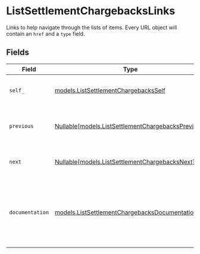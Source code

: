 # ListSettlementChargebacksLinks

Links to help navigate through the lists of items. Every URL object will contain an `href` and a `type` field.


## Fields

| Field                                                                                                | Type                                                                                                 | Required                                                                                             | Description                                                                                          |
| ---------------------------------------------------------------------------------------------------- | ---------------------------------------------------------------------------------------------------- | ---------------------------------------------------------------------------------------------------- | ---------------------------------------------------------------------------------------------------- |
| `self_`                                                                                              | [models.ListSettlementChargebacksSelf](../models/listsettlementchargebacksself.md)                   | :heavy_check_mark:                                                                                   | The URL to the current set of items.                                                                 |
| `previous`                                                                                           | [Nullable[models.ListSettlementChargebacksPrevious]](../models/listsettlementchargebacksprevious.md) | :heavy_check_mark:                                                                                   | The previous set of items, if available.                                                             |
| `next`                                                                                               | [Nullable[models.ListSettlementChargebacksNext]](../models/listsettlementchargebacksnext.md)         | :heavy_check_mark:                                                                                   | The next set of items, if available.                                                                 |
| `documentation`                                                                                      | [models.ListSettlementChargebacksDocumentation](../models/listsettlementchargebacksdocumentation.md) | :heavy_check_mark:                                                                                   | In v2 endpoints, URLs are commonly represented as objects with an `href` and `type` field.           |